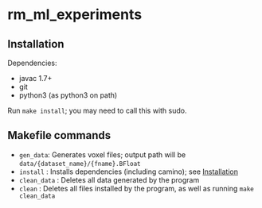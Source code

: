 # rm_ml_experiments

## Installation

Dependencies:
  - javac 1.7+
  - git
  - python3 (as python3 on path)

Run `make install`; you may need to call this with sudo.

## Makefile commands

- `gen_data`: Generates voxel files; output path will be `data/{dataset_name}/{fname}.BFloat`
- `install` : Installs dependencies (including camino); see [Installation](#Installation)
- `clean_data` : Deletes all data generated by the program
- `clean` : Deletes all files installed by the program, as well as running `make clean_data`
